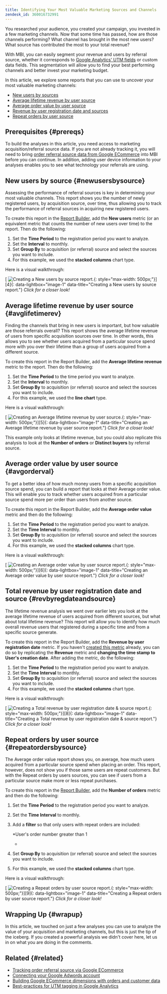 ```yaml
---
title: Identifying Your Most Valuable Marketing Sources and Channels
zendesk_id: 360016732991
---
```


You researched your audience, you created your campaign, you invested in a few marketing channels. Now that some time has passed, how are those channels performing? What channel has brought in the most new users? What source has contributed the most to your total revenue?

With MBI, you can easily segment your revenue and users by referral source, whether it corresponds to [Google Analytics' UTM fields](https://support.google.com/analytics/answer/1191184?hl=en) or custom data fields. This segmentation will allow you to find your best performing channels and better invest your marketing budget.

In this article, we explore some reports that you can use to uncover your most valuable marketing channels:

* [New users by sources](../#newusersbysource)
* [Average lifetime revenue by user source](../#avglifetimerev)
* [Average order value by user source](../#avgorderval)
* [Revenue by user registration date and sources](../#revbyregdateandsource)
* [Repeat orders by user source](../#repeatordersbysource)

## Prerequisites {#prereqs}

To build the analyses in this article, you need access to marketing acquisition/referral source data. If you are not already tracking it, you will need to bring [order referral source data from Google ECommerce](../importing-data/integrations/google-ecommerce.md) into MBI before you can continue. In addition, adding user device information to your analyses enables you to see what technology your referrals are using.

## New users by source {#newusersbysource}

Assessing the performance of referral sources is key in determining your most valuable channels. This report shows you the number of newly registered users, by acquisition source, over time, thus allowing you to track the performance of referral sources in acquiring new registered users.

To create this report in the [Report Builder](../../tutorials/using-visual-report-builder.md), add the **New users** metric (or an equivalent metric that counts the number of new users over time) to the report. Then do the following:

1. Set the **Time Period** to the registration period you want to analyze.
1. Set the **Interval** to monthly.
1. Set **Group By** to acquisition (or referral) source and select the sources you want to include.
1. For this example, we used the **stacked columns** chart type.

Here is a visual walkthrough:

[ ![Creating a New users by source report.](../../assets/New_Users_by_source.gif){: style="max-width: 500px;"}][4]{: data-lightbox="image-1" data-title="Creating a New users by source report."}
*Click for a closer look!*

## Average lifetime revenue by user source {#avglifetimerev}

Finding the channels that bring in new users is important, but how valuable are those referrals overall? This report shows the average lifetime revenue of users from specific acquisition sources over time. In other words, this allows you to see whether users acquired from a particular source spend more with you over their lifetime than a group of users acquired from a different source.

To create this report in the Report Builder, add the **Average lifetime revenue** metric to the report. Then do the following:

1. Set the **Time Period** to the time period you want to analyze.
1. Set the **Interval** to monthly.
1. Set **Group By** to acquisition (or referral) source and select the sources you want to include.
1. For this example, we used the **line chart** type.

Here is a visual walkthrough:

[ ![Creating an Average lifetime revenue by user source.](../../assets/Lifetime_revenue_by_user_source.gif){: style="max-width: 500px;"}][5]{: data-lightbox="image-1" data-title="Creating an Average lifetime revenue by user source report."}
*Click for a closer look!*

This example only looks at lifetime revenue, but you could also replicate this analysis to look at the **Number of orders** or **Distinct buyers** by referral source.

## Average order value by user source {#avgorderval}

To get a better idea of how much money users from a specific acquisition source spend, you can build a report that looks at their Average order value. This will enable you to track whether users acquired from a particular source spend more per order than users from another source.

To create this report in the Report Builder, add the **Average order value** metric and then do the following:

1. Set the **Time Period** to the registration period you want to analyze.
1. Set the **Time Interval** to monthly.
1. Set **Group By** to acquisition (or referral) source and select the sources you want to include.
1. For this example, we used the **stacked columns** chart type.

Here is a visual walkthrough:

[ ![Creating an Average order value by user source report.](../../assets/Average_order_value_by_source.gif){: style="max-width: 500px;"}][6]{: data-lightbox="image-1" data-title="Creating an Average order value by user source report."}
*Click for a closer look!*

## Total revenue by user registration date and source {#revbyregdateandsource}

The lifetime revenue analysis we went over earlier lets you look at the average lifetime revenue of users acquired from different sources, but what about total lifetime revenue? This report will allow you to identify how much overall revenue users that registered during a specific time and from a specific source generate.

To create this report in the Report Builder, add the **Revenue by user registration date** metric. If you haven't [created this metric](../../data-user/reports/ess-manage-data-metrics.md) already, you can do so by replicating the **Revenue** metric and **changing the time stamp to User's creation date**. After adding the metric, do the following:

1. Set the **Time Period** to the registration period you want to analyze.
1. Set the **Time Interval** to monthly.
1. Set **Group By** to acquisition (or referral) source and select the sources you want to include.
1. For this example, we used the **stacked columns** chart type.

Here is a visual walkthrough:

[ ![Creating a Total revenue by user registration date &amp; source report.](../../assets/Revenue_by_user_registration_date_and_source.gif){: style="max-width: 500px;"}][8]{: data-lightbox="image-1" data-title="Creating a Total revenue by user registration date &amp; source report."}
*Click for a closer look!*

## Repeat orders by user source {#repeatordersbysource}

The Average order value report shows you, on average, how much users acquired from a particular source spend when placing an order. This report, however, does not show you if those same users are repeat customers. But with the Repeat orders by users sources, you can see if users from a particular source make more or less repeat purchases.

To create this report in the [Report Builder](../../tutorials/using-visual-report-builder.md), add the **Number of orders** metric and then do the following:

1. Set the **Time Period** to the registration period you want to analyze.
1. Set the **Time Interval** to monthly.
1. Add a **filter** so that only users with repeat orders are included:

    *User's order number greater than 1

    *
1. Set **Group By** to acquisition (or referral) source and select the sources you want to include.
1. For this example, we used the **stacked columns** chart type.

Here is a visual walkthrough:

[ ![Creating a Repeat orders by user source report.](../../assets/Repeat_orders_by_user_source.gif){: style="max-width: 500px;"}][9]{: data-lightbox="image-1" data-title="Creating a Repeat orders by user source report."}
*Click for a closer look!*

## Wrapping Up {#wrapup}

In this article, we touched on just a few analyses you can use to analyze the value of your acquisition and marketing channels, but this is just the tip of the iceberg. If you created a powerful analysis we didn't cover here, let us in on what you are doing in the comments.

## Related {#related}

* [Tracking order referral source via Google ECommerce](../importing-data/integrations/google-ecommerce.md)
* [Connecting your Google Adwords account](../importing-data/integrations/google-adwords.md)
* [Building Google ECommerce dimensions with orders and customer data](../data-warehouse-mgr/bldg-google-ecomm-dim.md)
* [Best-practices for UTM tagging in Google Analytics](../../best-practices/utm-tagging-google.md)
